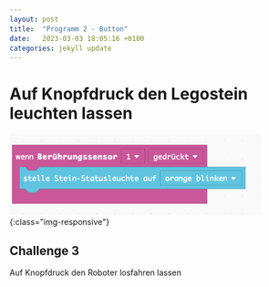 ```yaml
---
layout: post
title:  "Programm 2 - Button"
date:   2023-03-03 18:05:16 +0100
categories: jekyll update
---
```


# Auf Knopfdruck den Legostein leuchten lassen

![Button](/assets/Projekt2_Button.png){:class="img-responsive"}

## Challenge 3

Auf Knopfdruck den Roboter losfahren lassen